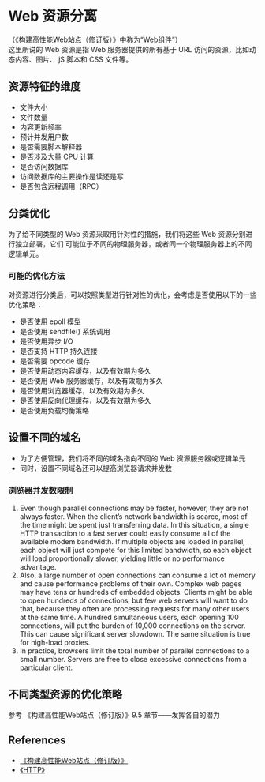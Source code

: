 # Web 资源分离
（《构建高性能Web站点（修订版）》中称为“Web组件”）  
这里所说的 Web 资源是指 Web 服务器提供的所有基于 URL 访问的资源，比如动态内容、图片、
jS 脚本和 CSS 文件等。


## 资源特征的维度
* 文件大小
* 文件数量
* 内容更新频率
* 预计并发用户数
* 是否需要脚本解释器
* 是否涉及大量 CPU 计算
* 是否访问数据库
* 访问数据库的主要操作是读还是写
* 是否包含远程调用（RPC）


## 分类优化
为了给不同类型的 Web 资源采取用针对性的措施，我们将这些 Web 资源分别进行独立部署，它们
可能位于不同的物理服务器，或者同一个物理服务器上的不同逻辑单元。

### 可能的优化方法
对资源进行分类后，可以按照类型进行针对性的优化，会考虑是否使用以下的一些优化策略：
* 是否使用 epoll 模型
* 是否使用 sendfile() 系统调用
* 是否使用异步 I/O
* 是否支持 HTTP 持久连接
* 是否需要 opcode 缓存
* 是否使用动态内容缓存，以及有效期为多久
* 是否使用 Web 服务器缓存，以及有效期为多久
* 是否使用浏览器缓存，以及有效期为多久
* 是否使用反向代理缓存，以及有效期为多久
* 是否使用负载均衡策略


## 设置不同的域名
* 为了方便管理，我们将不同的域名指向不同的 Web 资源服务器或逻辑单元
* 同时，设置不同域名还可以提高浏览器请求并发数

### 浏览器并发数限制
1. Even though parallel connections may be faster, however, they are not always
faster. When the client’s network bandwidth is scarce, most of the time might be
spent just transferring data. In this situation, a single HTTP transaction to a
fast server could easily consume all of the available modem bandwidth. If
multiple objects are loaded in parallel, each object will just compete for this
limited bandwidth, so each object will load proportionally slower, yielding
little or no performance advantage.
2. Also, a large number of open connections can consume a lot of memory and
cause performance problems of their own. Complex web pages may have tens or
hundreds of embedded objects. Clients might be able to open hundreds of
connections, but few web servers will want to do that, because they often are
processing requests for many other users at the same time. A hundred
simultaneous users, each opening 100 connections, will put the burden of 10,000
connections on the server. This can cause significant server slowdown. The same
situation is true for high-load proxies.
3. In practice, browsers limit the total number of parallel connections to a
small number. Servers are free to close excessive connections from a particular
client.


## 不同类型资源的优化策略
参考 《构建高性能Web站点（修订版）》9.5 章节——发挥各自的潜力


## References
* [《构建高性能Web站点（修订版）》](https://book.douban.com/subject/10812787/)
* [《HTTP》](https://book.douban.com/subject/1440226/)

